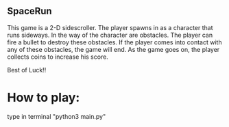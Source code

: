 ## SpaceRun

This game is a 2-D sidescroller. The player spawns in as a character that runs sideways. In the way of the character are obstacles. The player can fire a bullet to destroy these obstacles. If the player comes into contact with any of these obstacles, the game will end. As the game goes on, the player collects coins to increase his score.

Best of Luck!!

# How to play: 
type in terminal "python3 main.py"
